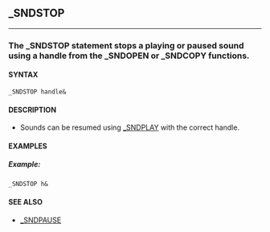 ## _SNDSTOP
---

### The _SNDSTOP statement stops a playing or paused sound using a handle from the _SNDOPEN or _SNDCOPY functions.

#### SYNTAX

`_SNDSTOP handle&`

#### DESCRIPTION
* Sounds can be resumed using [_SNDPLAY](./_SNDPLAY.md) with the correct handle.


#### EXAMPLES
##### Example:
```vb
_SNDSTOP h&
```
  


#### SEE ALSO
* [_SNDPAUSE](./_SNDPAUSE.md)
